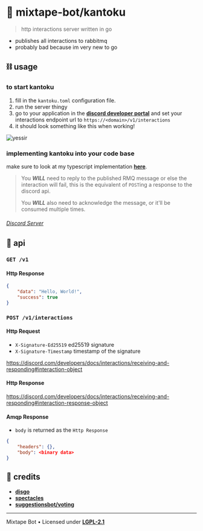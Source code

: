 # 📡 mixtape-bot/kantoku

> http interactions server written in go

- publishes all interactions to rabbitmq
- probably bad because im very new to go

## ⛓️ usage

### to start kantoku

1. fill in the `kantoku.toml` configuration file.
2. run the server thingy
3. go to your application in the [**discord developer portal**](https://discord.com/developers/applications) and set
   your interactions endpoint url to `https://<domain>/v1/interactions`
4. it should look something like this when working!

![yessir](https://media.discordapp.net/attachments/830270945213284403/933854420410728458/unknown.png)

### implementing kantoku into your code base

make sure to look at my typescript implementation [**here**](https://github.com/mixtape-bot/kantoku-example).

> You **_WILL_** need to reply to the published RMQ message or else the interaction will fail,
> this is the equivalent of `POST`ing a response to the discord api.
>
> You **_WILL_** also need to acknowledge the message, or it'll be consumed multiple times.

###### [Discord Server](https://discord.gg/Vkbmb8kuH4)

## 📁 api

### `GET /v1`

#### Http Response
```json
{
    "data": "Hello, World!",
    "success": true
}
```

### `POST /v1/interactions`

#### Http Request

- `X-Signature-Ed25519` ed25519 signature
- `X-Signature-Timestamp` timestamp of the signature

<https://discord.com/developers/docs/interactions/receiving-and-responding#interaction-object>

#### Http Response

<https://discord.com/developers/docs/interactions/receiving-and-responding#interaction-response-object>

#### Amqp Response

- `body` is returned as the `Http Response`

```json
{
    "headers": {},
    "body": <binary data>
}
```

## 📜 credits

- [**disgo**](https://github.com/DisgoOrg/Disgo)
- [**spectacles**](https://github.com/spac-tacles/go)
- [**suggestionsbot/voting**](https://github.com/suggestionsbot/voting)

---

Mixtape Bot &bull; Licensed under [**LGPL-2.1**](/LICENSE) 
